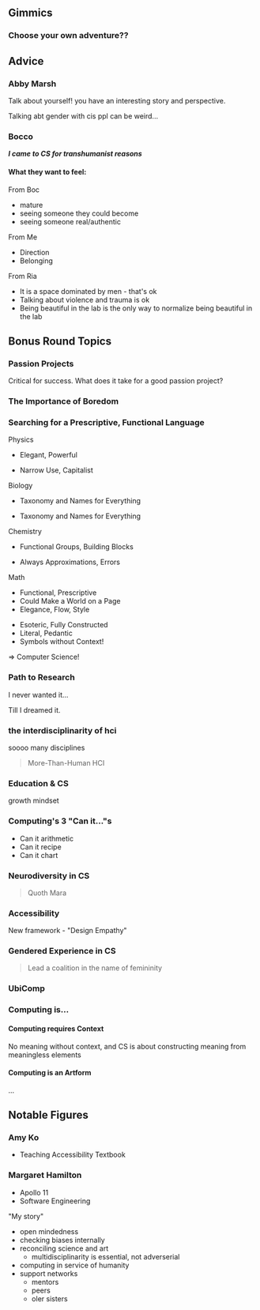 ## Gimmics

### Choose your own adventure??

## Advice

### Abby Marsh

Talk about yourself!
you have an interesting story and perspective.

Talking abt gender with cis ppl can be weird...

### Bocco

***I came to CS for transhumanist reasons***

#### What they want to feel:

From Boc
- mature
- seeing someone they could become
- seeing someone real/authentic

From Me
- Direction
- Belonging

From Ria
- It is a space dominated by men - that's ok
- Talking about violence and trauma is ok
- Being beautiful in the lab is the only way to normalize being beautiful in the lab

## Bonus Round Topics

### Passion Projects

Critical for success.
What does it take for a good passion project?

### The Importance of Boredom

### Searching for a Prescriptive, Functional Language

Physics
+ Elegant, Powerful
- Narrow Use, Capitalist

Biology
+ Taxonomy and Names for Everything
- Taxonomy and Names for Everything

Chemistry
+ Functional Groups, Building Blocks
- Always Approximations, Errors

Math
+ Functional, Prescriptive
+ Could Make a World on a Page
+ Elegance, Flow, Style
- Esoteric, Fully Constructed
- Literal, Pedantic
- Symbols without Context!


=> Computer Science!


### Path to Research

I never wanted it...

Till I dreamed it.


### the interdisciplinarity of hci

soooo many disciplines

> More-Than-Human HCI

### Education & CS

growth mindset

### Computing's 3 "Can it..."s

- Can it arithmetic
- Can it recipe
- Can it chart



### Neurodiversity in CS

> Quoth Mara


### Accessibility


New framework - "Design Empathy"


### Gendered Experience in CS

> Lead a coalition in the name of femininity

### UbiComp

### Computing is...

#### Computing requires Context

No meaning without context, and CS is about constructing meaning from meaningless elements

#### Computing is an Artform

...

## Notable Figures

### Amy Ko

- Teaching Accessibility Textbook

### Margaret Hamilton

- Apollo 11
- Software Engineering

"My story"
- open mindedness
- checking biases internally
- reconciling science and art
  - multidisciplinarity is essential, not adverserial
- computing in service of humanity
- support networks
  - mentors
  - peers
  - oler sisters
